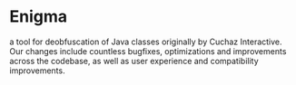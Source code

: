 # Enigma
a tool for deobfuscation of Java classes originally by Cuchaz Interactive. Our changes include countless bugfixes, optimizations and improvements across the codebase, as well as user experience and compatibility improvements.
